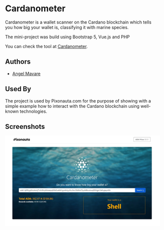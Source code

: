 
# Cardanometer

Cardanometer is a wallet scanner on the Cardano blockchain which tells you how big your wallet is, classifying it with marine species.

The mini-project was build using Bootstrap 5, Vue.js and PHP

You can check the tool at [Cardanometer](https://cardanometer.pixonauta.com/).


## Authors

- [Angel Mavare](https://github.com/angelmavare)

## Used By

The project is used by Pixonauta.com for the purpose of showing with a simple example how to interact with the Cardano blockchain using well-known technologies.


## Screenshots

![App Screenshot](https://raw.githubusercontent.com/Pixonauta/cardanometer/master/screenshots/cardanometershot.jpg)


